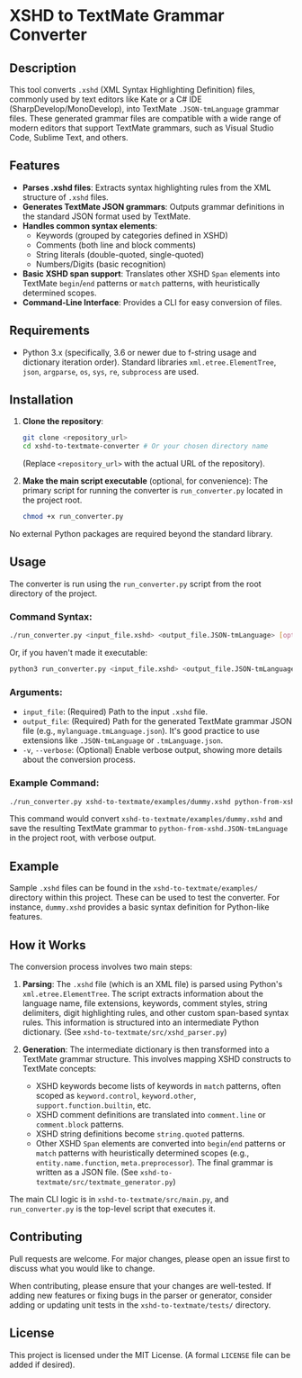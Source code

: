 # XSHD to TextMate Grammar Converter

## Description

This tool converts `.xshd` (XML Syntax Highlighting Definition) files, commonly used by text editors like Kate or a C# IDE (SharpDevelop/MonoDevelop), into TextMate `.JSON-tmLanguage` grammar files. These generated grammar files are compatible with a wide range of modern editors that support TextMate grammars, such as Visual Studio Code, Sublime Text, and others.

## Features

-   **Parses .xshd files**: Extracts syntax highlighting rules from the XML structure of `.xshd` files.
-   **Generates TextMate JSON grammars**: Outputs grammar definitions in the standard JSON format used by TextMate.
-   **Handles common syntax elements**:
    -   Keywords (grouped by categories defined in XSHD)
    -   Comments (both line and block comments)
    -   String literals (double-quoted, single-quoted)
    -   Numbers/Digits (basic recognition)
-   **Basic XSHD span support**: Translates other XSHD `Span` elements into TextMate `begin`/`end` patterns or `match` patterns, with heuristically determined scopes.
-   **Command-Line Interface**: Provides a CLI for easy conversion of files.

## Requirements

-   Python 3.x (specifically, 3.6 or newer due to f-string usage and dictionary iteration order). Standard libraries `xml.etree.ElementTree`, `json`, `argparse`, `os`, `sys`, `re`, `subprocess` are used.

## Installation

1.  **Clone the repository**:
    ```bash
    git clone <repository_url>
    cd xshd-to-textmate-converter # Or your chosen directory name
    ```
    (Replace `<repository_url>` with the actual URL of the repository).

2.  **Make the main script executable** (optional, for convenience):
    The primary script for running the converter is `run_converter.py` located in the project root.
    ```bash
    chmod +x run_converter.py
    ```

No external Python packages are required beyond the standard library.

## Usage

The converter is run using the `run_converter.py` script from the root directory of the project.

### Command Syntax:

```bash
./run_converter.py <input_file.xshd> <output_file.JSON-tmLanguage> [options]
```

Or, if you haven't made it executable:
```bash
python3 run_converter.py <input_file.xshd> <output_file.JSON-tmLanguage> [options]
```

### Arguments:

-   `input_file`: (Required) Path to the input `.xshd` file.
-   `output_file`: (Required) Path for the generated TextMate grammar JSON file (e.g., `mylanguage.tmLanguage.json`). It's good practice to use extensions like `.JSON-tmLanguage` or `.tmLanguage.json`.
-   `-v`, `--verbose`: (Optional) Enable verbose output, showing more details about the conversion process.

### Example Command:

```bash
./run_converter.py xshd-to-textmate/examples/dummy.xshd python-from-xshd.JSON-tmLanguage --verbose
```
This command would convert `xshd-to-textmate/examples/dummy.xshd` and save the resulting TextMate grammar to `python-from-xshd.JSON-tmLanguage` in the project root, with verbose output.

## Example

Sample `.xshd` files can be found in the `xshd-to-textmate/examples/` directory within this project. These can be used to test the converter. For instance, `dummy.xshd` provides a basic syntax definition for Python-like features.

## How it Works

The conversion process involves two main steps:

1.  **Parsing**: The `.xshd` file (which is an XML file) is parsed using Python's `xml.etree.ElementTree`. The script extracts information about the language name, file extensions, keywords, comment styles, string delimiters, digit highlighting rules, and other custom span-based syntax rules. This information is structured into an intermediate Python dictionary.
    (See `xshd-to-textmate/src/xshd_parser.py`)

2.  **Generation**: The intermediate dictionary is then transformed into a TextMate grammar structure. This involves mapping XSHD constructs to TextMate concepts:
    -   XSHD keywords become lists of keywords in `match` patterns, often scoped as `keyword.control`, `keyword.other`, `support.function.builtin`, etc.
    -   XSHD comment definitions are translated into `comment.line` or `comment.block` patterns.
    -   XSHD string definitions become `string.quoted` patterns.
    -   Other XSHD `Span` elements are converted into `begin`/`end` patterns or `match` patterns with heuristically determined scopes (e.g., `entity.name.function`, `meta.preprocessor`).
    The final grammar is written as a JSON file.
    (See `xshd-to-textmate/src/textmate_generator.py`)

The main CLI logic is in `xshd-to-textmate/src/main.py`, and `run_converter.py` is the top-level script that executes it.

## Contributing

Pull requests are welcome. For major changes, please open an issue first to discuss what you would like to change.

When contributing, please ensure that your changes are well-tested. If adding new features or fixing bugs in the parser or generator, consider adding or updating unit tests in the `xshd-to-textmate/tests/` directory.

## License

This project is licensed under the MIT License. (A formal `LICENSE` file can be added if desired).
